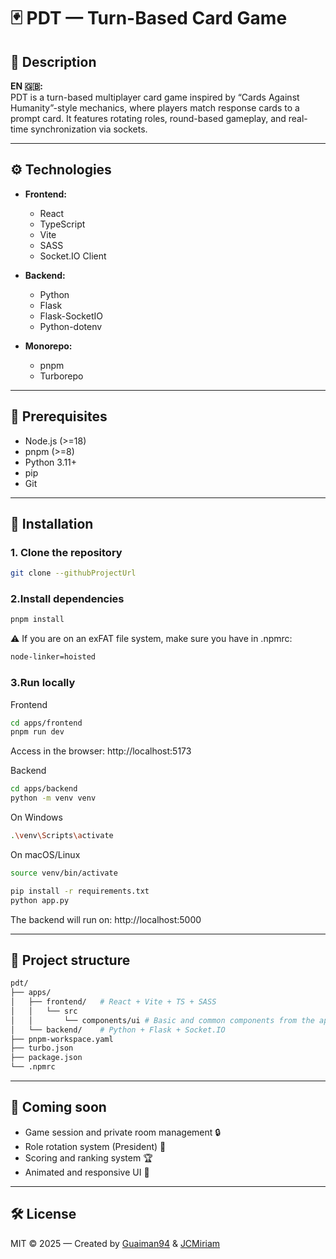 # 🃏 PDT — Turn-Based Card Game

## 📌 Description

**EN 🇬🇧:**  
PDT is a turn-based multiplayer card game inspired by “Cards Against Humanity”-style mechanics, where players match response cards to a prompt card. It features rotating roles, round-based gameplay, and real-time synchronization via sockets.

---

## ⚙️ Technologies

- **Frontend:**
  - React
  - TypeScript
  - Vite
  - SASS
  - Socket.IO Client

- **Backend:**
  - Python
  - Flask
  - Flask-SocketIO
  - Python-dotenv

- **Monorepo:**
  - pnpm
  - Turborepo

---

## 🧪 Prerequisites

- Node.js (>=18)
- pnpm (>=8)
- Python 3.11+
- pip
- Git

---

## 🚀 Installation

### 1. Clone the repository

```bash
git clone --githubProjectUrl
```

### 2.Install dependencies
```bash
pnpm install
```
⚠️ If you are on an exFAT file system, make sure you have in .npmrc:
```bash
node-linker=hoisted
```

### 3.Run locally
Frontend
```bash
cd apps/frontend
pnpm run dev
```
Access in the browser: http://localhost:5173

Backend
```bash
cd apps/backend
python -m venv venv
```

On Windows
```bash
.\venv\Scripts\activate
```

On macOS/Linux
```bash
source venv/bin/activate
```

```bash
pip install -r requirements.txt
python app.py
```
The backend will run on: http://localhost:5000

---

## 📂 Project structure
```bash
pdt/
├── apps/
│   ├── frontend/   # React + Vite + TS + SASS
│   │   └── src
│   │       └── components/ui # Basic and common components from the application, including types, styles, testing and stories by directory
│   └── backend/    # Python + Flask + Socket.IO
├── pnpm-workspace.yaml
├── turbo.json
├── package.json
└── .npmrc
```

---

## 🧩 Coming soon

- Game session and private room management 🔒  
- Role rotation system (President) 👑  
- Scoring and ranking system 🏆  
- Animated and responsive UI 🎨

---

## 🛠️ License
MIT © 2025 — Created by [Guaiman94](https://github.com/Guaiman94) & [JCMiriam](https://github.com/JCMiriam)
